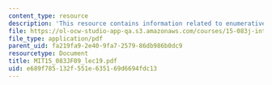 ```yaml
---
content_type: resource
description: 'This resource contains information related to enumerative methods. '
file: https://ol-ocw-studio-app-qa.s3.amazonaws.com/courses/15-083j-integer-programming-and-combinatorial-optimization-fall-2009/e689f785132f551e635169d6694fdc13_MIT15_083JF09_lec19.pdf
file_type: application/pdf
parent_uid: fa219fa9-2e40-9fa7-2579-86db986b0dc9
resourcetype: Document
title: MIT15_083JF09_lec19.pdf
uid: e689f785-132f-551e-6351-69d6694fdc13
---
```

